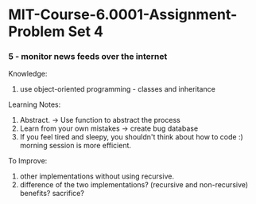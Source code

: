 # MIT-Course-6.0001-Assignment-Problem Set 4 

### 5 - monitor news feeds over the internet 

Knowledge: 
1. use object-oriented programming - classes and inheritance 

Learning Notes:
1. Abstract. -> Use function to abstract the process
2. Learn from your own mistakes -> create bug database
3. If you feel tired and sleepy, you shouldn't think about how to code :) morning session is more efficient. 

To Improve:
1. other implementations without using recursive. 
2. difference of the two implementations? (recursive and non-recursive) benefits? sacrifice?

